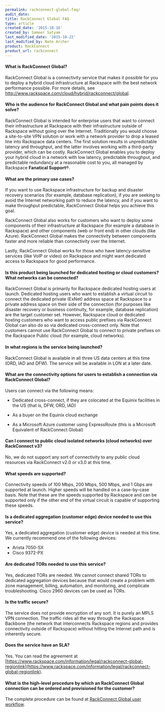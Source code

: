 ```yaml
---
permalink: rackconnect-global-faq/
audit_date:
title: RackConnect Global FAQ
type: article
created_date: '2015-10-16'
created_by: Sameer Satyam
last_modified_date: '2015-10-22'
last_modified_by: Nate Archer
product: RackConnect
product_url: rackconnect
---
```


#### What is RackConnect Global?

RackConnect Global is a connectivity service that makes it
possible for you to deploy a hybrid cloud infrastructure at Rackspace
with the best network performance possible. For more details, see
<http://www.rackspace.com/cloud/hybrid/rackconnect/global>.

#### Who is the audience for RackConnect Global and what pain points does it solve?

RackConnect Global is intended for enterprise users that want to connect their
infrastructure at Rackspace with their infrastructure outside of
Rackspace without going over the Internet. Traditionally you would
choose a site-to-site VPN solution or work with a network provider to
drop a leased line into Rackspace data centers. The first solution
results in unpredictable latency and throughput, and the latter involves
working with a third-party provider, which can be costly.
RackConnect Global enables you to deploy your hybrid cloud in a network with low
latency, predictable throughput, and predictable redundancy at a
reasonable cost to you, all managed by Rackspace **Fanatical Support**&reg;.

#### What are the primary use cases?

If you want to use Rackspace infrastructure for backup and disaster recovery
scenarios (for example, database replication), if you are seeking to
avoid the Internet networking path to reduce the latency, and if you want
to make throughput predictable, RackConnect Global helps you achieve this goal.

RackConnect Global also works for customers who want to deploy some components of their infrastructure at Rackspace (for example a database in Rackspace) and other components (web or front end) in other clouds (like Azure). RackConnect Global makes the connectivity between components
faster and more reliable than connectivity over the Internet.

Lastly, RackConnect Global works for those who have latency-sensitive services (like VoIP or video) on Rackspace and might want dedicated access to Rackspace for good performance.

#### Is this product being launched for dedicated hosting or cloud customers? What networks can be connected?

RackConnect Global is primarily for Rackspace dedicated hosting users at
launch. Dedicated hosting users who want to establish a virtual circuit
to connect the dedicated private (ExNet) address space at Rackspace to a
private address space on their side of the connection (for purposes like
disaster recovery or business continuity, for example, database replication)
are the target customer set. However, Rackspace cloud or dedicated
hosting customers who want to access public prefixes via RackConnect Global can also do
so via dedicated cross-connect only. Note that customers cannot use
RackConnect Global to connect to private prefixes on the Rackspace Public
cloud (for example, cloud networks).

#### In what regions is the service being launched?

RackConnect Global is available in all three US data centers at this time
(ORD, IAD and DFW). The service will be available in LON at a later
date.

#### What are the connectivity options for users to establish a connection via RackConnect Global?

Users can connect via the following means:

- Dedicated cross-connect, if they are colocated at the Equinix facilities in the US (that is, DFW, ORD, IAD)

- As a buyer on the Equinix cloud exchange

- As a Microsoft Azure customer using ExpressRoute (this is a Microsoft Equivalent of RackConnect Global)

#### Can I connect to public cloud isolated networks (cloud networks) over RackConnect v3?

No, we do not support any sort of connectivity to any public cloud resources via RackConnect v2.0 or v3.0 at this time.

#### What speeds are supported?

Connectivity speeds of 100 Mbps, 200 Mbps, 500 Mbps, and 1 Gbps are supported
at launch. Higher speeds will be handled on a case-by-case basis. Note
that these are the speeds supported by Rackspace and can be
supported only if the other end of the virtual circuit is capable of
supporting these speeds.

#### Is a dedicated aggregation (customer edge) device needed to use this service?

Yes, a dedicated aggregation (customer edge) device is needed at this time. We currently recommend one of the following devices:

-   Arista 7050-SX
-   Cisco 9372-PX

#### Are dedicated TORs needed to use this service?

Yes, dedicated TORs are needed. We cannot connect shared TORs to dedicated
aggregation devices because that would create a problem with zone management,
billing, automation, and monitoring, and complicate troubleshooting. Cisco
2960 devices can be used as TORs.

#### Is the traffic secure?

The service does not provide encryption of any sort. It is purely an
MPLS VPN connection. The traffic rides all the way through the Rackspace
Backbone (the network that interconnects Rackspace regions and provides
connectivity outside of Rackspace) without hitting the Internet path and
is inherently secure.

#### Does the service have an SLA?

Yes. You can read the agreement at [https://www.rackspace.com/information/legal/rackconnect-global-regionlink](https://www.rackspace.com/information/legal/rackconnect-global-regionlink).

#### What is the high-level procedure by which an RackConnect Global connection can be ordered and provisioned for the customer?

The complete procedure can be found at [RackConnect Global user workflow](/how-to/rackconnect-global-user-workflow).
